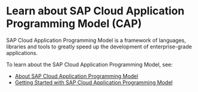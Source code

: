 # Learn about SAP Cloud Application Programming Model (CAP)

SAP Cloud Application Programming Model is a framework of languages, libraries and tools to greatly speed up the development of enterprise-grade applications.

To learn about the SAP Cloud Application Programming Model, see:
* [About SAP Cloud Application Programming Model](https://cap.cloud.sap/docs/about/)
* [Getting Started with SAP Cloud Application Programming Model](https://cap.cloud.sap/docs/get-started/)
